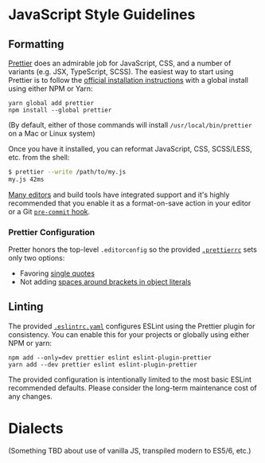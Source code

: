 # JavaScript Style Guidelines

## Formatting

[Prettier](https://prettier.io) does an admirable job for JavaScript, CSS, and a
number of variants (e.g. JSX, TypeScript, SCSS). The easiest way to start using
Prettier is to follow the [official installation
instructions](https://prettier.io/docs/en/install.html) with a global install
using either NPM or Yarn:

    yarn global add prettier
    npm install --global prettier

(By default, either of those commands will install `/usr/local/bin/prettier` on
a Mac or Linux system)

Once you have it installed, you can reformat JavaScript, CSS, SCSS/LESS, etc.
from the shell:

```bash
$ prettier --write /path/to/my.js
my.js 42ms
```

[Many editors](https://prettier.io/docs/en/editors.html) and build tools have
integrated support and it's highly recommended that you enable it as a
format-on-save action in your editor or a Git [`pre-commit`
hook](https://prettier.io/docs/en/precommit.html).

### Prettier Configuration

Pretter honors the top-level `.editorconfig` so the provided
[`.prettierrc`](.prettierrc) sets only two options:

-   Favoring [single quotes](https://prettier.io/docs/en/options.html#quotes)
-   Not adding [spaces around brackets in object literals](https://prettier.io/docs/en/options.html#bracket-spacing)

## Linting

The provided [`.eslintrc.yaml`](.eslintrc.yaml) configures ESLint using the
Prettier plugin for consistency. You can enable this for your projects or
globally using either NPM or yarn:

    npm add --only=dev prettier eslint eslint-plugin-prettier
    yarn add --dev prettier eslint eslint-plugin-prettier

The provided configuration is intentionally limited to the most basic ESLint
recommended defaults. Please consider the long-term maintenance cost of any
changes.

# Dialects

(Something TBD about use of vanilla JS, transpiled modern to ES5/6, etc.)
